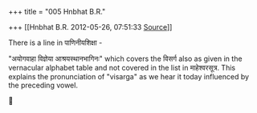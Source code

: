 +++
title = "005 Hnbhat B.R."

+++
[[Hnbhat B.R.	2012-05-26, 07:51:33 [Source](https://groups.google.com/g/samskrita/c/5rPs9lvW8h0)]]



There is a line in पाणिनीयशिक्षा -

  

"अयोगवाहा विज्ञेया आश्रयस्थानभागिनः" which covers the विसर्ग also as given in the vernacular alphabet table and not covered in the list in माहेश्वरसूत्र. This explains the pronunciation of "visarga" as we hear it today influenced by the preceding vowel.




